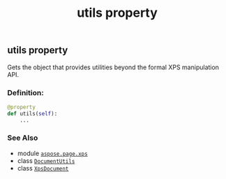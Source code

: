 ﻿---
title: utils property
second_title: Aspose.Page for Python via .NET API References
description: 
type: docs
weight: 530
url: /python-net/aspose.page.xps/xpsdocument/utils/
is_root: false
---

## utils property


Gets the object that provides utilities beyond the formal XPS manipulation API.
### Definition:
```python
@property
def utils(self):
    ...
```

### See Also
* module [`aspose.page.xps`](../../)
* class [`DocumentUtils`](/page/python-net/aspose.page.xps/documentutils)
* class [`XpsDocument`](/page/python-net/aspose.page.xps/xpsdocument)
